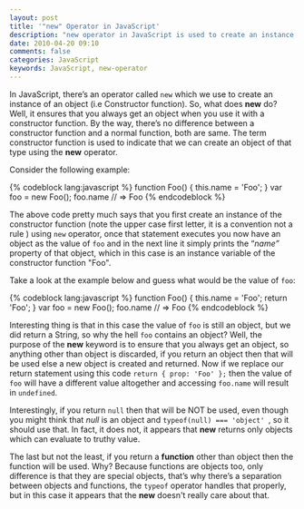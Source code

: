 ```yaml
---
layout: post
title: '"new" Operator in JavaScript'
description: "new operator in JavaScript is used to create an instance of an object"
date: 2010-04-20 09:10
comments: false
categories: JavaScript
keywords: JavaScript, new-operator
---
```


In JavaScript, there’s an operator called ```new``` which we use to create an instance of an object (i.e Constructor function). So, what does **new** do? Well, it ensures that you always get an object when you use it with a constructor function. By the way, there’s no difference between a constructor function and a normal function, both are same. The term constructor function is used to indicate that we can create an object of that type using the **new** operator. 
<!--more-->

Consider the following example:

{% codeblock lang:javascript %}
function Foo() {
    this.name = 'Foo';
}
var foo = new Foo();
foo.name // => Foo
{% endcodeblock %}

The above code pretty much says that you first create an instance of the constructor function (note the upper case first letter, it is a convention not a rule ) using ```new``` operator, once that statement executes you now have an object as the value of ```foo``` and in the next line it simply prints the “_name”_ property of that object, which in this case is an instance variable of the constructor function "Foo".

Take a look at the example below and guess what would be the value of ```foo```:
     
{% codeblock lang:javascript %}
function Foo() {
     this.name = 'Foo';
     return 'Foo';
}
var foo = new Foo();
foo.name // => Foo
{% endcodeblock %}

Interesting thing is that in this case the value of ```foo``` is still an object, but we did return a String, so why the hell ```foo``` contains an object? Well, the purpose of the **new** keyword is to ensure that you always get an object, so anything other than object is discarded, if you return an object then that will be used else a new object is created and returned. Now if we replace our return statement using this code ```return { prop: 'Foo' };``` then the value of ```foo``` will have a different value altogether and accessing ```foo.name``` will result in ```undefined```.

Interestingly, if you return ```null``` then that will be NOT be used, even though you might think that _null_ is an object and ```typeof(null) === 'object' ```, so it should use that. In fact, it does not, it appears that **new** returns only objects which can evaluate to truthy value.

The last but not the least, if you return a **function** other than object then the function will be used. Why? Because functions are objects too, only difference is that they are special objects, that’s why there’s a separation between objects and functions, the ```typeof``` operator handles that properly, but in this case it appears that the **new** doesn't really care about that.